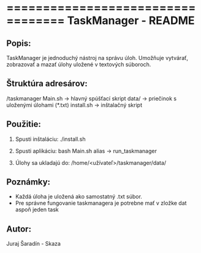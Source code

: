 ==================================
 TaskManager - README
==================================

Popis:
-------
TaskManager je jednoduchý nástroj na správu úloh.
Umožňuje vytvárať, zobrazovať a mazať úlohy
uložené v textových súboroch.

Štruktúra adresárov:
--------------------
/taskmanager
Main.sh        -> hlavný spúšťací skript
data/          -> priečinok s uloženými úlohami (*.txt)
install.sh     -> inštalačný skript

Použitie:
---------
1. Spusti inštaláciu:
   ./install.sh

2. Spusti aplikáciu:
   bash Main.sh
   alias -> run_taskmanager

3. Úlohy sa ukladajú do:
   /home/<užívateľ>/taskmanager/data/

Poznámky:
---------
- Každá úloha je uložená ako samostatný .txt súbor.
- Pre správne fungovanie taskmanagera je potrebne mať v zložke dat aspoň jeden task

Autor:
------
Juraj Šaradín - Skaza
